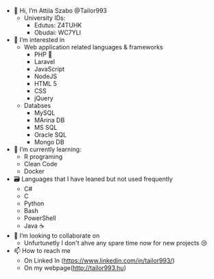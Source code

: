 - 👋 Hi, I’m Attila Szabo @Tailor993
   - University IDs:
      - Edutus: Z4TUHK
      - Obudai: WC7YLI
- 👀 I’m interested in 
   - Web application related languages & frameworks
     - PHP 🐘
     - Laravel
     - JavaScript
     - NodeJS
     - HTML 5
     - CSS
     - jQuery
   - Databses 
     - MySQL
     - MArina DB
     - MS SQL
     - Oracle SQL
     - Mongo DB
- 🌱 I’m currently learning:
   - R programing 
   - Clean Code
   - Docker
- 🗃️ Languages that I have leaned but not used frequently
   - C#
   - C
   - Python 
   - Bash
   - PowerShell
   - Java ☕
- 💞️ I’m looking to collaborate on 
   - Unfurtunetly I don't ahve any spare time now for new projects 😢
- 📫 How to reach me
   - On Linked In (https://www.linkedin.com/in/tailor993/)
   - On my webpage(http://tailor993.hu)

<!---
Tailor993/Tailor993 is a ✨ special ✨ repository because its `README.md` (this file) appears on your GitHub profile.
You can click the Preview link to take a look at your changes.
--->
